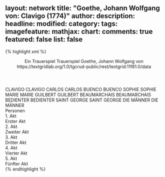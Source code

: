 layout: network
title: "Goethe, Johann Wolfgang von: Clavigo (1774)"
author:
description:
headline:
modified:
category:
tags:
imagefeature:
mathjax:
chart:
comments: true
featured: false
list: false
---
{% highlight xml %}
<?xml-model href="https://raw.githubusercontent.com/DLiNa/project/master/rules/lina.rnc"?><?xml-model href="https://raw.githubusercontent.com/DLiNa/project/master/rules/lina.sch"?>
<play xmlns="http://lina.digital">
  <header>
    <title>Clavigo</title>
    <subtitle>Ein Trauerspiel</subtitle>
    <genretitle>Trauerspiel</genretitle>
    <author>Goethe, Johann Wolfgang von</author>
    <date type="print" when="1774"/>
    <date type="premiere" when="1774"/>
    <date type="written"/>
    <source>https://textgridlab.org/1.0/tgcrud-public/rest/textgrid:11f81.0/data</source>
  </header>
  <personae>
    <character>
      <name>CLAVIGO</name>
      <alias xml:id="clavigo">
        <name>CLAVIGO</name>
      </alias>
    </character>
    <character>
      <name>CARLOS</name>
      <alias xml:id="carlos">
        <name>CARLOS</name>
      </alias>
    </character>
    <character>
      <name>BUENCO</name>
      <alias xml:id="buenco">
        <name>BUENCO</name>
      </alias>
    </character>
    <character>
      <name>SOPHIE</name>
      <alias xml:id="sophie">
        <name>SOPHIE</name>
      </alias>
    </character>
    <character>
      <name>MARIE</name>
      <alias xml:id="marie">
        <name>MARIE</name>
      </alias>
    </character>
    <character>
      <name>GUILBERT</name>
      <alias xml:id="guilbert">
        <name>GUILBERT</name>
      </alias>
    </character>
    <character>
      <name>BEAUMARCHAIS</name>
      <alias xml:id="beaumarchais">
        <name>BEAUMARCHAIS</name>
      </alias>
    </character>
    <character>
      <name>BEDIENTER</name>
      <alias xml:id="bedienter">
        <name>BEDIENTER</name>
      </alias>
    </character>
    <character>
      <name>SAINT GEORGE</name>
      <alias xml:id="saint_george">
        <name>SAINT GEORGE</name>
      </alias>
    </character>
    <character>
      <name>DIE MÄNNER</name>
      <alias xml:id="die_männer">
        <name>DIE MÄNNER</name>
      </alias>
    </character>
  </personae>
  <text>
    <div>
      <head>Personen</head>
    </div>
    <div>
      <head>1. Akt</head>
      <div>
        <head>Erster Akt</head>
        <sp who="#clavigo">
          <amount n="12" unit="speech_acts"/>
          <amount n="509" unit="words"/>
          <amount n="2" unit="lines"/>
          <amount n="2811" unit="chars"/>
        </sp>
        <sp who="#carlos">
          <amount n="11" unit="speech_acts"/>
          <amount n="466" unit="words"/>
          <amount n="3" unit="lines"/>
          <amount n="2562" unit="chars"/>
        </sp>
        <sp who="#buenco">
          <amount n="4" unit="speech_acts"/>
          <amount n="137" unit="words"/>
          <amount n="2" unit="lines"/>
          <amount n="835" unit="chars"/>
        </sp>
        <sp who="#sophie">
          <amount n="11" unit="speech_acts"/>
          <amount n="131" unit="words"/>
          <amount n="8" unit="lines"/>
          <amount n="740" unit="chars"/>
        </sp>
        <sp who="#marie">
          <amount n="14" unit="speech_acts"/>
          <amount n="653" unit="words"/>
          <amount n="6" unit="lines"/>
          <amount n="3534" unit="chars"/>
        </sp>
        <sp who="#guilbert">
          <amount n="1" unit="speech_acts"/>
          <amount n="3" unit="words"/>
          <amount n="1" unit="lines"/>
          <amount n="17" unit="chars"/>
        </sp>
        <sp who="#beaumarchais">
          <amount n="6" unit="speech_acts"/>
          <amount n="265" unit="words"/>
          <amount n="2" unit="lines"/>
          <amount n="1563" unit="chars"/>
        </sp>
      </div>
    </div>
    <div>
      <head>2. Akt</head>
      <div>
        <head>Zweiter Akt</head>
        <sp who="#clavigo">
          <amount n="56" unit="speech_acts"/>
          <amount n="1737" unit="words"/>
          <amount n="28" unit="lines"/>
          <amount n="9818" unit="chars"/>
        </sp>
        <sp who="#bedienter">
          <amount n="2" unit="speech_acts"/>
          <amount n="7" unit="words"/>
          <amount n="2" unit="lines"/>
          <amount n="40" unit="chars"/>
        </sp>
        <sp who="#beaumarchais">
          <amount n="41" unit="speech_acts"/>
          <amount n="2081" unit="words"/>
          <amount n="14" unit="lines"/>
          <amount n="12183" unit="chars"/>
        </sp>
        <sp who="#saint_george">
          <amount n="2" unit="speech_acts"/>
          <amount n="78" unit="words"/>
          <amount n="455" unit="chars"/>
        </sp>
        <sp who="#carlos">
          <amount n="13" unit="speech_acts"/>
          <amount n="240" unit="words"/>
          <amount n="7" unit="lines"/>
          <amount n="1300" unit="chars"/>
        </sp>
      </div>
    </div>
    <div>
      <head>3. Akt</head>
      <div>
        <head>Dritter Akt</head>
        <sp who="#marie">
          <amount n="13" unit="speech_acts"/>
          <amount n="83" unit="words"/>
          <amount n="11" unit="lines"/>
          <amount n="434" unit="chars"/>
        </sp>
        <sp who="#sophie">
          <amount n="12" unit="speech_acts"/>
          <amount n="458" unit="words"/>
          <amount n="5" unit="lines"/>
          <amount n="2608" unit="chars"/>
        </sp>
        <sp who="#buenco">
          <amount n="8" unit="speech_acts"/>
          <amount n="261" unit="words"/>
          <amount n="5" unit="lines"/>
          <amount n="1308" unit="chars"/>
        </sp>
        <sp who="#guilbert">
          <amount n="12" unit="speech_acts"/>
          <amount n="332" unit="words"/>
          <amount n="4" unit="lines"/>
          <amount n="1867" unit="chars"/>
        </sp>
        <sp who="#clavigo">
          <amount n="8" unit="speech_acts"/>
          <amount n="549" unit="words"/>
          <amount n="6" unit="lines"/>
          <amount n="3233" unit="chars"/>
        </sp>
        <sp who="#beaumarchais">
          <amount n="8" unit="speech_acts"/>
          <amount n="131" unit="words"/>
          <amount n="6" unit="lines"/>
          <amount n="697" unit="chars"/>
        </sp>
      </div>
    </div>
    <div>
      <head>4. Akt</head>
      <div>
        <head>Vierter Akt</head>
        <sp who="#carlos">
          <amount n="40" unit="speech_acts"/>
          <amount n="2767" unit="words"/>
          <amount n="8" unit="lines"/>
          <amount n="15787" unit="chars"/>
        </sp>
        <sp who="#clavigo">
          <amount n="39" unit="speech_acts"/>
          <amount n="539" unit="words"/>
          <amount n="28" unit="lines"/>
          <amount n="2985" unit="chars"/>
        </sp>
        <sp who="#marie">
          <amount n="28" unit="speech_acts"/>
          <amount n="511" unit="words"/>
          <amount n="18" unit="lines"/>
          <amount n="2759" unit="chars"/>
        </sp>
        <sp who="#sophie">
          <amount n="31" unit="speech_acts"/>
          <amount n="426" unit="words"/>
          <amount n="23" unit="lines"/>
          <amount n="2342" unit="chars"/>
        </sp>
        <sp who="#beaumarchais">
          <amount n="24" unit="speech_acts"/>
          <amount n="571" unit="words"/>
          <amount n="16" unit="lines"/>
          <amount n="3123" unit="chars"/>
        </sp>
        <sp who="#guilbert">
          <amount n="3" unit="speech_acts"/>
          <amount n="22" unit="words"/>
          <amount n="3" unit="lines"/>
          <amount n="113" unit="chars"/>
        </sp>
        <sp who="#buenco">
          <amount n="4" unit="speech_acts"/>
          <amount n="55" unit="words"/>
          <amount n="2" unit="lines"/>
          <amount n="297" unit="chars"/>
        </sp>
      </div>
    </div>
    <div>
      <head>5. Akt</head>
      <div>
        <head>Fünfter Akt</head>
        <sp who="#clavigo">
          <amount n="25" unit="speech_acts"/>
          <amount n="660" unit="words"/>
          <amount n="15" unit="lines"/>
          <amount n="3646" unit="chars"/>
        </sp>
        <sp who="#bedienter">
          <amount n="6" unit="speech_acts"/>
          <amount n="66" unit="words"/>
          <amount n="5" unit="lines"/>
          <amount n="344" unit="chars"/>
        </sp>
        <sp who="#die_männer">
          <amount n="1" unit="speech_acts"/>
          <amount n="2" unit="words"/>
          <amount n="1" unit="lines"/>
          <amount n="20" unit="chars"/>
        </sp>
        <sp who="#guilbert">
          <amount n="2" unit="speech_acts"/>
          <amount n="3" unit="words"/>
          <amount n="2" unit="lines"/>
          <amount n="17" unit="chars"/>
        </sp>
        <sp who="#buenco">
          <amount n="3" unit="speech_acts"/>
          <amount n="35" unit="words"/>
          <amount n="3" unit="lines"/>
          <amount n="186" unit="chars"/>
        </sp>
        <sp who="#beaumarchais">
          <amount n="9" unit="speech_acts"/>
          <amount n="191" unit="words"/>
          <amount n="3" unit="lines"/>
          <amount n="1040" unit="chars"/>
        </sp>
        <sp who="#sophie">
          <amount n="7" unit="speech_acts"/>
          <amount n="35" unit="words"/>
          <amount n="6" unit="lines"/>
          <amount n="202" unit="chars"/>
        </sp>
        <sp who="#carlos">
          <amount n="3" unit="speech_acts"/>
          <amount n="14" unit="words"/>
          <amount n="3" unit="lines"/>
          <amount n="82" unit="chars"/>
        </sp>
      </div>
    </div>
  </text>
</play>
{% endhighlight %}